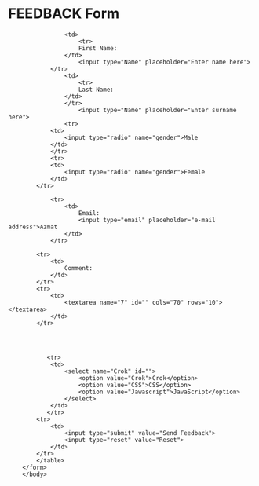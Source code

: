 <html>
    <head>
        <title>
            Registeration Form 
        </title>
    </head>
        <body>
            <h1> FEEDBACK  Form </h1>
            <form>
                <table>
                    
                    <td>
                        <tr>
                        First Name:
                    </td>
                        <input type="Name" placeholder="Enter name here">
                </tr>
                    <td>
                        <tr>
                        Last Name:
                    </td>
                    </tr>
                        <input type="Name" placeholder="Enter surname here">
                    <tr>
                <td>
                    <input type="radio" name="gender">Male
                </td>
                </tr>
                <tr>
                <td>
                    <input type="radio" name="gender">Female
                </td>
            </tr>
      
                <tr>
                    <td>
                        Email:
                        <input type="email" placeholder="e-mail address">Azmat 
                    </td>
                </tr>
            
            <tr>
                <td>
                    Comment:
                </td>
            </tr>
            <tr>
                <td>   
                    <textarea name="7" id="" cols="70" rows="10"></textarea>
                </td>
            </tr>




               <tr>
                <td>
                    <select name="Crok" id="">
                        <option value="Crok">Crok</option>
                        <option value="CSS">CSS</option>
                        <option value="Jawascript">JavaScript</option>
                    </select>
                </td>
               </tr>
            <tr>
                <td>
                    <input type="submit" value="Send Feedback">
                    <input type="reset" value="Reset">
                </td>
            </tr>
            </table>
        </form>
        </body>
</html>
